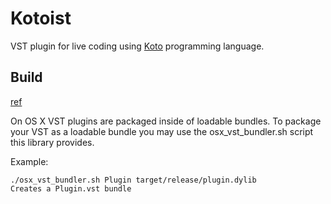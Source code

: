 Kotoist
=======

VST plugin for live coding using [Koto](https://github.com/koto-lang/koto)
programming language.




## Build

[ref](https://github.com/RustAudio/vst-rs#packaging-on-os-x)

On OS X VST plugins are packaged inside of loadable bundles. To package your VST
as a loadable bundle you may use the osx_vst_bundler.sh script this library
provides. 

Example: 

```
./osx_vst_bundler.sh Plugin target/release/plugin.dylib
Creates a Plugin.vst bundle
```
